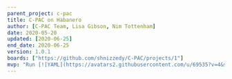 ```yaml
---
parent_project: c-pac
title: C-PAC on Habanero
author: [C-PAC Team, Lisa Gibson, Nim Tottenham]
date: 2020-05-20
updated: [2020-06-25]
end_date: 2020-06-25
version: 1.0.1
boards: ["https://github.com/shnizzedy/C-PAC/projects/1"]
mvp: "Run [![YAML](https://avatars2.githubusercontent.com/u/69535?v=4&s=20) `rest_​test_​CPACv1.​6.​2_​nuis1-3a-lower-thresh.​yml`](https://raw.githubusercontent.com/shnizzedy/blob/095990b0d82c54895e8fc0993168dee637bc89e3/dev/circleci_data/rest_test_CPACv1.6.2_nuis1-3a-lower-thresh.yml) without error in a Singularity image on Habanero with full dataset."
---
```


<!--more-->